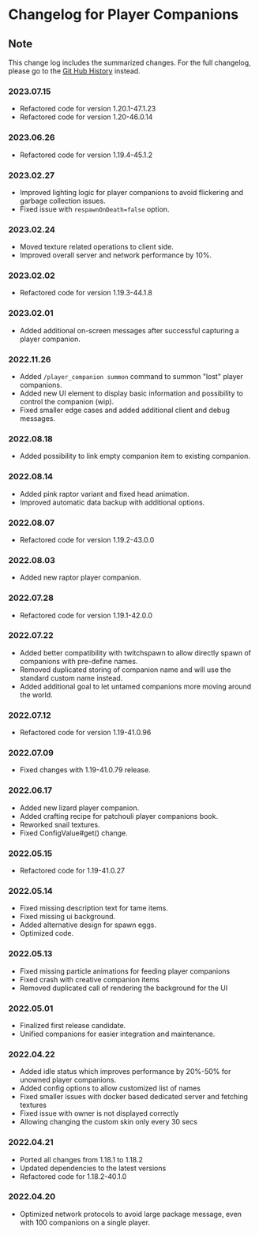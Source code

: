 # Changelog for Player Companions

## Note

This change log includes the summarized changes.
For the full changelog, please go to the [Git Hub History][history] instead.

### 2023.07.15

- Refactored code for version 1.20.1-47.1.23
- Refactored code for version 1.20-46.0.14

### 2023.06.26

- Refactored code for version 1.19.4-45.1.2

### 2023.02.27

- Improved lighting logic for player companions to avoid flickering and garbage collection issues.
- Fixed issue with `respawnOnDeath=false` option.

### 2023.02.24

- Moved texture related operations to client side.
- Improved overall server and network performance by 10%.

### 2023.02.02

- Refactored code for version 1.19.3-44.1.8

### 2023.02.01

- Added additional on-screen messages after successful capturing a player companion.

### 2022.11.26

- Added `/player_companion summon` command to summon "lost" player companions.
- Added new UI element to display basic information and possibility to control the companion (wip).
- Fixed smaller edge cases and added additional client and debug messages.

### 2022.08.18

- Added possibility to link empty companion item to existing companion.

### 2022.08.14

- Added pink raptor variant and fixed head animation.
- Improved automatic data backup with additional options.

### 2022.08.07

- Refactored code for version 1.19.2-43.0.0

### 2022.08.03

- Added new raptor player companion.

### 2022.07.28

- Refactored code for version 1.19.1-42.0.0

### 2022.07.22

- Added better compatibility with twitchspawn to allow directly spawn of companions with pre-define names.
- Removed duplicated storing of companion name and will use the standard custom name instead.
- Added additional goal to let untamed companions more moving around the world.

### 2022.07.12

- Refactored code for version 1.19-41.0.96

### 2022.07.09

- Fixed changes with 1.19-41.0.79 release.

### 2022.06.17

- Added new lizard player companion.
- Added crafting recipe for patchouli player companions book.
- Reworked snail textures.
- Fixed ConfigValue#get() change.

### 2022.05.15

- Refactored code for 1.19-41.0.27

### 2022.05.14

- Fixed missing description text for tame items.
- Fixed missing ui background.
- Added alternative design for spawn eggs.
- Optimized code.

### 2022.05.13

- Fixed missing particle animations for feeding player companions
- Fixed crash with creative companion items
- Removed duplicated call of rendering the background for the UI

### 2022.05.01

- Finalized first release candidate.
- Unified companions for easier integration and maintenance.

### 2022.04.22

- Added idle status which improves performance by 20%-50% for unowned player companions.
- Added config options to allow customized list of names
- Fixed smaller issues with docker based dedicated server and fetching textures
- Fixed issue with owner is not displayed correctly
- Allowing changing the custom skin only every 30 secs

### 2022.04.21

- Ported all changes from 1.18.1 to 1.18.2
- Updated dependencies to the latest versions
- Refactored code for 1.18.2-40.1.0

### 2022.04.20

- Optimized network protocols to avoid large package message, even with 100 companions on a single player.

[history]: https://github.com/MarkusBordihn/BOs-Player-Companions/commits/
